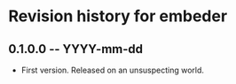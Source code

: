 # Revision history for embeder

## 0.1.0.0 -- YYYY-mm-dd

* First version. Released on an unsuspecting world.

